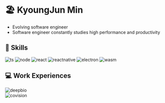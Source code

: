 # 🏖️ KyoungJun Min
- Evolving software engineer
- Software engineer constantly studies high performance and productivity

## 🔧 Skills
![ts](https://img.shields.io/badge/typescript-ED8B00?style=for-the-badge&logo=typescript&logoColor=white)
![node](https://img.shields.io/badge/node.js-darkgreen?style=for-the-badge&logo=node.js&logoColor=white)
![react](https://img.shields.io/badge/react.js-149ECA?style=for-the-badge&logo=react&logoColor=white)
![reactnative](https://img.shields.io/badge/react%20native-149ECA?style=for-the-badge&logo=react&logoColor=white)
![electron](https://img.shields.io/badge/electron-9feaf9?style=for-the-badge&logo=electron&logoColor=black)
![wasm](https://img.shields.io/badge/webassembly-bdaedb?style=for-the-badge&logo=webassembly&logoColor=white)
## 💻 Work Experiences
![deepbio](https://img.shields.io/badge/Deep%20Bio%202022.12~2024.12-1ED25F.svg?style=for-the-badge&logoColor=white)
<br>
![covision](https://img.shields.io/badge/-Covision%20Corp%202020.12~2022.12-%230097f2.svg?style=for-the-badge)
